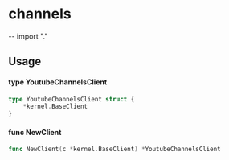 # channels
--
    import "."


## Usage

#### type YoutubeChannelsClient

```go
type YoutubeChannelsClient struct {
	*kernel.BaseClient
}
```


#### func  NewClient

```go
func NewClient(c *kernel.BaseClient) *YoutubeChannelsClient
```
